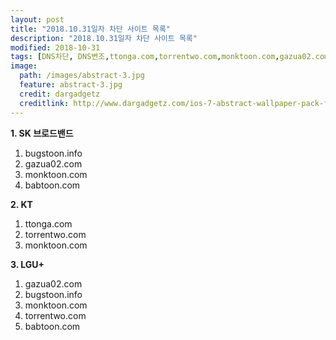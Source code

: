 ```yaml
---
layout: post
title: "2018.10.31일자 차단 사이트 목록"
description: "2018.10.31일자 차단 사이트 목록"
modified: 2018-10-31
tags: [DNS차단, DNS변조,ttonga.com,torrentwo.com,monktoon.com,gazua02.com,bugstoon.info,monktoon.com,torrentwo.com,babtoon.com,bugstoon.info,gazua02.com,monktoon.com,babtoon.com]
image:
  path: /images/abstract-3.jpg
  feature: abstract-3.jpg
  credit: dargadgetz
  creditlink: http://www.dargadgetz.com/ios-7-abstract-wallpaper-pack-for-iphone-5-and-ipod-touch-retina/
---
```


**1. SK 브로드밴드**  
1. bugstoon.info
2. gazua02.com
3. monktoon.com
4. babtoon.com

**2. KT**  
1. ttonga.com
2. torrentwo.com
3. monktoon.com

**3. LGU+**  
1. gazua02.com
2. bugstoon.info
3. monktoon.com
4. torrentwo.com
5. babtoon.com
